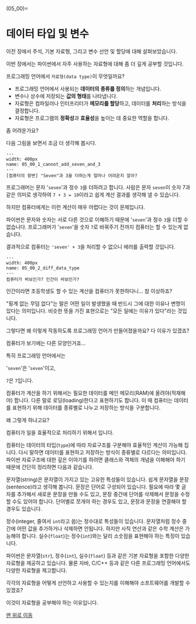 (05_00)=
# 데이터 타입 및 변수

이전 장에서 주석, 기본 자료형, 그리고 변수 선언 및 할당에 대해 살펴보았습니다.

이번 장에서는 파이썬에서 자주 사용하는 자료형에 대해 좀 더 깊게 공부할 것입니다.

프로그래밍 언어에서 `자료형(data type)`이 무엇일까요?

- 프로그래밍 언어에서 사용되는 **데이터의 종류를 정의**하는 개념입니다.
- 변수나 상수에 저장되는 **값의 형태**를 나타냅니다.
- 자료형은 컴파일러나 인터프리터가 **메모리를 할당**하고, 데이터를 **처리**하는 방식을 결정합니다.
- 자료형은 프로그램의 **정확성**과 **효율성**을 높이는 데 중요한 역할을 합니다.

좀 어려운가요?

다음 그림을 보면서 조금 더 생각해 봅시다.

```{figure} ../images/05_00_1_cannot_add_seven_and_3.webp
---
width: 400px
name: 05_00_1_cannot_add_seven_and_3
---
[컴퓨터의 항변] "Seven"과 3을 더하는게 얼마나 어려운지 알아?
```

프로그래머는 문자 '`seven`'과 정수 `3`을 더하려고 합니다.
사람은 문자 `seven`이 숫자 7과 같은 의미로 생각하여 `7 + 3 = 10`이라고 쉽게 계산 결과를 생각해 낼 수 있습니다.

하지만 컴퓨터에게는 이런 계산이 매우 어렵다는 것이 문제입니다.

파이썬은 문자와 숫자는 서로 다른 것으로 이해하기 때문에 '`seven`'과 정수 `3`을 더할 수 없습니다.
프로그래머가 '`seven`'을 숫자 `7`로 바꿔주기 전까지 컴퓨터는 할 수 있는게 없습니다.

결과적으로 컴퓨터는 `'seven' + 3`을 처리할 수 없으니 에러를 출력할 것입니다.

```{figure} ../images/05_00_2_diff_data_type.webp
---
width: 400px
name: 05_00_2_diff_data_type
---
컴퓨터가 바보인가? 인간이 바보인가?
```

인간이라면 초등학생도 할 수 있는 계산을 컴퓨터가 못한하다니... 참 이상하죠?

"핑계 없는 무덤 없다"는 말은 어떤 일이 발생했을 때 반드시 그에 대한 이유나 변명이 있다는 의미입니다. 비슷한 뜻을 가진 표현으로는 "모든 일에는 이유가 있다"라는 것입니다.

그렇다면 왜 이렇게 작동하도록 프로그래밍 언어가 만들어졌을까요?
다 이유가 있겠죠?


컴퓨터가 보기에는 다른 모양인거죠...

특히 프로그래밍 언어에서는

'`seven`'은 '`seven`'이고,

`7`은 `7`입니다.

컴퓨터가 계산을 하기 위해서는 필요한 데이터를 메인 메모리(RAM)에 올려야(적재해야) 합니다. 다른 말로 로딩(loading)한다고 표현하기도 합니다. 이 때 컴퓨터는 데이터를 표현하기 위해 데이터를 종류별로 나누고 저장하는 방식을 구분합니다.

왜 그렇게 하냐고요?

컴퓨터가 일을 효율적으로 처리하기 위해서 입니다.

컴퓨터는 데이터의 타입(`type`)에 따라 자료구조를 구분해야 효율적인 계산이 가능해 집니다. 다시 말하면 데이터를 표현하고 저장하는 방식이 종류별로 다르다는 의미입니다. 파이썬 자료구조에 대한 깊은 이야기를 하려면 클래스와 객체의 개념을 이해해야 하기 때문에 간단히 정리하면 다음과 같습니다.

문자열(string)은 문자열이 가지고 있는 고유한 특성들이 있습니다. 쉽게 문자열을 문장(sentence)라고 생각해 봅니다.
문장은 단어로 구성되어 있습니다. 필요에 따라 몇 글자를 추가해서 새로운 문장을 만들 수도 있고, 문장 중간에 단어를 삭제해서 문정을 수정할 수도 있어야 합니다. 단어별로 쪼개야 하는 경우도 있고, 문장과 문장을 연결해야 할 경우도 있습니다.

정수(integer, 줄여서 `int`라고 씀)는 정수대로 특성들이 있습니다. 문자열처럼 정수 중간에 어떤 값을 추가하거나 삭제하면 안됩니다. 하지만 사칙 연산과 같은 수학 계산은 가능해야 합니다. 실수(`float`)는 정수(`int`)와는 달리 소숫점을 표현해야 하는 특징이 있습니다.

파이썬은 문자열(`str`), 정수(`int`), 실수(`float`) 등과 같은 기본 자료형을 포함한 다양한 자료형을 제공하고 있습니다. 물론 자바, C/C++ 등과 같은 다른 프로그래밍 언어에서도 다양한 자료형을 제고합니다.

각각의 자료형을 어떻게 선언하고 사용할 수 있는지를 이해해야 소프트웨어를 개발할 수 있겠죠?

이것이 자료형을 공부해야 하는 이유입니다.





[맨 위로 이동](05_00)
